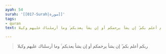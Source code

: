 ```yaml
---
ayah: 54
surah: '[[017-Surah|سورة]]'
tags:
- quran
text: ربكم أعلم بكم ۖ إن يشأ يرحمكم أو إن يشأ يعذبكم ۚ وما أرسلناك عليهم وكيلا

---
```

> ربكم أعلم بكم ۖ إن يشأ يرحمكم أو إن يشأ يعذبكم ۚ وما أرسلناك عليهم وكيلا
